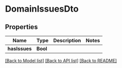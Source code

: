 # DomainIssuesDto

## Properties
Name | Type | Description | Notes
------------ | ------------- | ------------- | -------------
**hasIssues** | **Bool** |  | 

[[Back to Model list]](../README#documentation-for-models) [[Back to API list]](../README#documentation-for-api-endpoints) [[Back to README]](../README)


